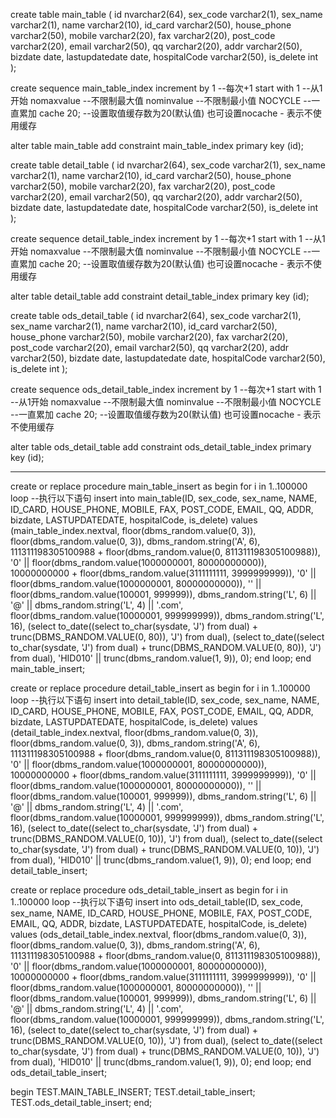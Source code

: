 
create table main_table
(
    id             nvarchar2(64),
    sex_code       varchar2(1),
    sex_name       varchar2(1),
    name           varchar2(10),
    id_card        varchar2(50),
    house_phone    varchar2(50),
    mobile         varchar2(20),
    fax            varchar2(20),
    post_code      varchar2(20),
    email          varchar2(50),
    qq             varchar2(20),
    addr           varchar2(50),
    bizdate        date,
    lastupdatedate date,
    hospitalCode   varchar2(50),
    is_delete      int
);

create sequence main_table_index
    increment by 1 --每次+1
    start with 1 --从1开始
    nomaxvalue --不限制最大值
    nominvalue --不限制最小值
    NOCYCLE --一直累加
    cache 20; --设置取值缓存数为20(默认值) 也可设置nocache - 表示不使用缓存

alter table main_table
    add constraint main_table_index primary key (id);

create table detail_table
(
    id             nvarchar2(64),
    sex_code       varchar2(1),
    sex_name       varchar2(1),
    name           varchar2(10),
    id_card        varchar2(50),
    house_phone    varchar2(50),
    mobile         varchar2(20),
    fax            varchar2(20),
    post_code      varchar2(20),
    email          varchar2(50),
    qq             varchar2(20),
    addr           varchar2(50),
    bizdate        date,
    lastupdatedate date,
    hospitalCode   varchar2(50),
    is_delete      int
);

create sequence detail_table_index
    increment by 1 --每次+1
    start with 1 --从1开始
    nomaxvalue --不限制最大值
    nominvalue --不限制最小值
    NOCYCLE --一直累加
    cache 20; --设置取值缓存数为20(默认值) 也可设置nocache - 表示不使用缓存


alter table detail_table
    add constraint detail_table_index primary key (id);

create table ods_detail_table
(
    id             nvarchar2(64),
    sex_code       varchar2(1),
    sex_name       varchar2(1),
    name           varchar2(10),
    id_card        varchar2(50),
    house_phone    varchar2(50),
    mobile         varchar2(20),
    fax            varchar2(20),
    post_code      varchar2(20),
    email          varchar2(50),
    qq             varchar2(20),
    addr           varchar2(50),
    bizdate        date,
    lastupdatedate date,
    hospitalCode   varchar2(50),
    is_delete      int
);

create sequence ods_detail_table_index
    increment by 1 --每次+1
    start with 1 --从1开始
    nomaxvalue --不限制最大值
    nominvalue --不限制最小值
    NOCYCLE --一直累加
    cache 20; --设置取值缓存数为20(默认值) 也可设置nocache - 表示不使用缓存


alter table ods_detail_table
    add constraint ods_detail_table_index primary key (id);











-------------------
create or replace procedure main_table_insert as
begin
    for i in 1..100000
        loop
            --执行以下语句
            insert into main_table(ID,
                                   sex_code,
                                   sex_name,
                                   NAME,
                                   ID_CARD,
                                   HOUSE_PHONE,
                                   MOBILE,
                                   FAX,
                                   POST_CODE,
                                   EMAIL,
                                   QQ,
                                   ADDR,
                                   bizdate,
                                   LASTUPDATEDATE,
                                   hospitalCode,
                                   is_delete)
            values (main_table_index.nextval,
                    floor(dbms_random.value(0, 3)),
                    floor(dbms_random.value(0, 3)),
                    dbms_random.string('A', 6),
                    111311198305100988 + floor(dbms_random.value(0, 811311198305100988)),
                    '0' || floor(dbms_random.value(1000000001, 80000000000)),
                    10000000000 + floor(dbms_random.value(3111111111, 3999999999)),
                    '0' || floor(dbms_random.value(1000000001, 80000000000)),
                    '' || floor(dbms_random.value(100001, 999999)),
                    dbms_random.string('L', 6) || '@' || dbms_random.string('L', 4) || '.com',
                    floor(dbms_random.value(10000001, 999999999)),
                    dbms_random.string('L', 16),
                    (select to_date((select to_char(sysdate, 'J') from dual) + trunc(DBMS_RANDOM.VALUE(0, 80)), 'J')
                     from dual),
                    (select to_date((select to_char(sysdate, 'J') from dual) + trunc(DBMS_RANDOM.VALUE(0, 80)), 'J')
                     from dual),
                    'HID010' || trunc(dbms_random.value(1, 9)),
                    0);
        end loop;
end main_table_insert;


create or replace procedure detail_table_insert as
begin
    for i in 1..100000
        loop
            --执行以下语句
            insert into detail_table(ID,
                                     sex_code,
                                     sex_name,
                                     NAME,
                                     ID_CARD,
                                     HOUSE_PHONE,
                                     MOBILE,
                                     FAX,
                                     POST_CODE,
                                     EMAIL,
                                     QQ,
                                     ADDR,
                                     bizdate,
                                     LASTUPDATEDATE,
                                     hospitalCode,
                                     is_delete)
            values (detail_table_index.nextval,
                    floor(dbms_random.value(0, 3)),
                    floor(dbms_random.value(0, 3)),
                    dbms_random.string('A', 6),
                    111311198305100988 + floor(dbms_random.value(0, 811311198305100988)),
                    '0' || floor(dbms_random.value(1000000001, 80000000000)),
                    10000000000 + floor(dbms_random.value(3111111111, 3999999999)),
                    '0' || floor(dbms_random.value(1000000001, 80000000000)),
                    '' || floor(dbms_random.value(100001, 999999)),
                    dbms_random.string('L', 6) || '@' || dbms_random.string('L', 4) || '.com',
                    floor(dbms_random.value(10000001, 999999999)),
                    dbms_random.string('L', 16),
                    (select to_date((select to_char(sysdate, 'J') from dual) + trunc(DBMS_RANDOM.VALUE(0, 10)), 'J')
                     from dual),
                    (select to_date((select to_char(sysdate, 'J') from dual) + trunc(DBMS_RANDOM.VALUE(0, 10)), 'J')
                     from dual),
                    'HID010' || trunc(dbms_random.value(1, 9)),
                    0);
        end loop;
end detail_table_insert;


create or replace procedure ods_detail_table_insert as
begin
    for i in 1..100000
        loop
            --执行以下语句
            insert into ods_detail_table(ID,
                                         sex_code,
                                         sex_name,
                                         NAME,
                                         ID_CARD,
                                         HOUSE_PHONE,
                                         MOBILE,
                                         FAX,
                                         POST_CODE,
                                         EMAIL,
                                         QQ,
                                         ADDR,
                                         bizdate,
                                         LASTUPDATEDATE,
                                         hospitalCode,
                                         is_delete)
            values (ods_detail_table_index.nextval,
                    floor(dbms_random.value(0, 3)),
                    floor(dbms_random.value(0, 3)),
                    dbms_random.string('A', 6),
                    111311198305100988 + floor(dbms_random.value(0, 811311198305100988)),
                    '0' || floor(dbms_random.value(1000000001, 80000000000)),
                    10000000000 + floor(dbms_random.value(3111111111, 3999999999)),
                    '0' || floor(dbms_random.value(1000000001, 80000000000)),
                    '' || floor(dbms_random.value(100001, 999999)),
                    dbms_random.string('L', 6) || '@' || dbms_random.string('L', 4) || '.com',
                    floor(dbms_random.value(10000001, 999999999)),
                    dbms_random.string('L', 16),
                    (select to_date((select to_char(sysdate, 'J') from dual) + trunc(DBMS_RANDOM.VALUE(0, 10)), 'J')
                     from dual),
                    (select to_date((select to_char(sysdate, 'J') from dual) + trunc(DBMS_RANDOM.VALUE(0, 10)), 'J')
                     from dual),
                    'HID010' || trunc(dbms_random.value(1, 9)),
                    0);
        end loop;
end ods_detail_table_insert;

begin
    TEST.MAIN_TABLE_INSERT;
    TEST.detail_table_insert;
    TEST.ods_detail_table_insert;
end;
